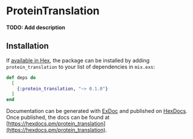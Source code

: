 # ProteinTranslation

**TODO: Add description**

## Installation

If [available in Hex](https://hex.pm/docs/publish), the package can be installed
by adding `protein_translation` to your list of dependencies in `mix.exs`:

```elixir
def deps do
  [
    {:protein_translation, "~> 0.1.0"}
  ]
end
```

Documentation can be generated with [ExDoc](https://github.com/elixir-lang/ex_doc)
and published on [HexDocs](https://hexdocs.pm). Once published, the docs can
be found at [https://hexdocs.pm/protein_translation](https://hexdocs.pm/protein_translation).

